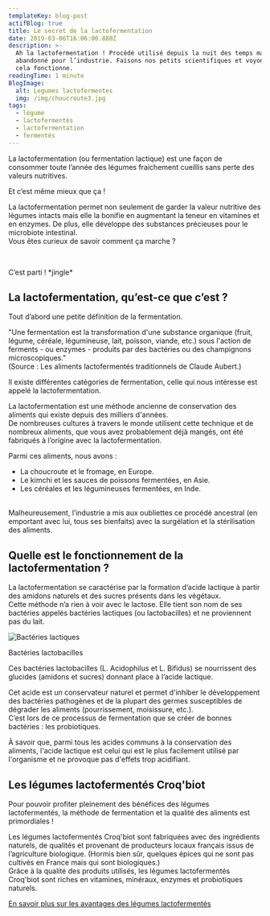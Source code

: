```yaml
---
templateKey: blog-post
actifBlog: true
title: Le secret de la lactofermentation
date: 2019-03-06T16:06:00.880Z
description: >-
  Ah la lactofermentation ! Procédé utilisé depuis la nuit des temps mais
  abandonné pour l’industrie. Faisons nos petits scientifiques et voyons comment
  cela fonctionne.
readingTime: 1 minute
BlogImage:
  alt: Legumes lactofermentes
  img: /img/choucroute3.jpg
tags:
  - légume
  - lactofermentés
  - lactofermentation
  - fermentés
---
```

La lactofermentation (ou fermentation lactique) est une façon de consommer toute l’année des légumes fraichement cueillis sans perte des valeurs nutritives. <br />

Et c’est même mieux que ça ! <br />

La lactofermentation permet non seulement de garder la valeur nutritive des légumes intacts mais elle la bonifie en augmentant la teneur en vitamines et en enzymes. De plus, elle développe des substances précieuses pour le microbiote intestinal. <br />
 Vous êtes curieux de savoir comment ça marche ?<br />

<br />

C’est parti ! \*jingle\*<br />

## La lactofermentation, qu’est-ce que c’est ?

Tout d’abord une petite définition de la fermentation. <br />

"Une fermentation est la transformation d'une substance organique (fruit, légume, céréale, légumineuse, lait, poisson, viande, etc.) sous l'action de ferments - ou enzymes - produits par des bactéries ou des champignons microscopiques." <br />
 (Source : Les aliments lactofermentés traditionnels de Claude Aubert.) <br />

Il existe différentes catégories de fermentation, celle qui nous intéresse est appelé la lactofermentation. <br />

La lactofermentation est une méthode ancienne de conservation des aliments qui existe depuis des milliers d'années. <br /> 
De nombreuses cultures à travers le monde utilisent cette technique et de nombreux aliments, que vous avez probablement déjà mangés, ont été fabriqués à l’origine avec la lactofermentation. <br />

Parmi ces aliments, nous avons : 

* La choucroute et le fromage, en Europe.
* Le kimchi et les sauces de poissons fermentées, en Asie.
* Les céréales et les légumineuses fermentées, en Inde. <br />

<br /> Malheureusement, l’industrie a mis aux oubliettes ce procédé ancestral (en emportant avec lui, tous ses bienfaits) avec la surgélation et la stérilisation des aliments.

## Quelle est le fonctionnement de la lactofermentation ?

La lactofermentation se caractérise par la formation d’acide lactique à partir des amidons naturels et des sucres présents dans les végétaux. <br />
Cette méthode n’a rien à voir avec le lactose. Elle tient son nom de ses bactéries appelés bactéries lactiques (ou lactobacilles) et ne proviennent pas du lait.<br /> 

![Bactéries lactiques ](/img/bacteries-lactiques.jpg "Bactéries lactiques ")

<p class="legende">Bactéries lactobacilles </p>

Ces bactéries lactobacilles (L. Acidophilus et L. Bifidus) se nourrissent des glucides (amidons et sucres) donnant place à l’acide lactique. <br /> 

Cet acide est un conservateur naturel et permet d'inhiber le développement des bactéries pathogènes et de la plupart des germes susceptibles de dégrader les aliments (pourrissement, moisissure, etc.). <br /> C’est lors de ce processus de fermentation que se créer de bonnes bactéries : les probiotiques. <br />

À savoir que, parmi tous les acides communs à la conservation des aliments, l'acide lactique est celui qui est le plus facilement utilisé par l'organisme et ne provoque pas d'effets trop acidifiant.

## Les légumes lactofermentés Croq'biot

Pour pouvoir profiter pleinement des bénéfices des légumes lactofermentés, la méthode de fermentation et la qualité des aliments est primordiales ! <br />

Les légumes lactofermentés Croq'biot sont fabriquées avec des ingrédients naturels, de qualités et provenant de producteurs locaux français issus de l’agriculture biologique. (Hormis bien sûr, quelques épices qui ne sont pas cultivés en France mais qui sont biologiques.)
<br />
 Grâce à la qualité des produits utilisés, les légumes lactofermentés Croq'biot sont riches en vitamines, minéraux, enzymes et probiotiques naturels. <br /> 

<a class="button" href="/blog/les-bienfaits-des-légumes-lactofermentés/">En savoir plus sur les avantages des légumes lactofermentés</a>
